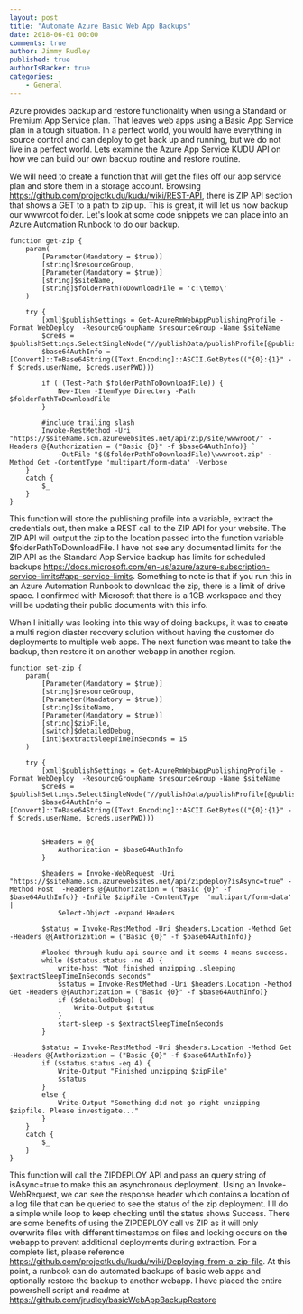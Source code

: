 ```yaml
---
layout: post
title: "Automate Azure Basic Web App Backups"
date: 2018-06-01 00:00
comments: true
author: Jimmy Rudley
published: true
authorIsRacker: true
categories:
    - General
---
```


Azure provides backup and restore functionality when using a Standard or Premium App Service plan. That leaves web apps using a Basic App Service plan in a tough situation. In a perfect world, you would have everything in source control and can deploy to get back up and running, but we do not live in a perfect world. Lets examine the Azure App Service KUDU API on how we can build our own backup routine and restore routine.

We will need to create a function that will get the files off our app service plan and store them in a storage account. Browsing https://github.com/projectkudu/kudu/wiki/REST-API, there is ZIP API section that shows a GET to a path to zip up. This is great, it will let us now backup our wwwroot folder. Let's look at some code snippets we can place into an Azure Automation Runbook to do our backup.

```
function get-zip {
    param( 
        [Parameter(Mandatory = $true)]
        [string]$resourceGroup,
        [Parameter(Mandatory = $true)]
        [string]$siteName,
        [string]$folderPathToDownloadFile = 'c:\temp\'
    )  
    
    try {
        [xml]$publishSettings = Get-AzureRmWebAppPublishingProfile -Format WebDeploy  -ResourceGroupName $resourceGroup -Name $siteName
        $creds = $publishSettings.SelectSingleNode("//publishData/publishProfile[@publishMethod='MSDeploy']")
        $base64AuthInfo = [Convert]::ToBase64String([Text.Encoding]::ASCII.GetBytes(("{0}:{1}" -f $creds.userName, $creds.userPWD)))

        if (!(Test-Path $folderPathToDownloadFile)) {
            New-Item -ItemType Directory -Path $folderPathToDownloadFile
        }

        #include trailing slash
        Invoke-RestMethod -Uri "https://$siteName.scm.azurewebsites.net/api/zip/site/wwwroot/" -Headers @{Authorization = ("Basic {0}" -f $base64AuthInfo)} `
            -OutFile "$($folderPathToDownloadFile)\wwwroot.zip" -Method Get -ContentType 'multipart/form-data' -Verbose
    }
    catch {
        $_ 
    }
}
```
This function will store the publishing profile into a variable, extract the credentials out, then make a REST call to the ZIP API for your website. The ZIP API will output the zip to the location passed into the function variable $folderPathToDownloadFile. I have not see any documented limits for the ZIP API as the Standard App Service backup has limits for scheduled backups https://docs.microsoft.com/en-us/azure/azure-subscription-service-limits#app-service-limits. Something to note is that if you run this in an Azure Automation Runbook to download the zip, there is a limit of drive space. I confirmed with Microsoft that there is a 1GB workspace and they will be updating their public documents with this info.

When I initially was looking into this way of doing backups, it was to create a multi region diaster recovery solution without having the customer do deployments to multiple web apps. The next function was meant to take the backup, then restore it on another webapp in another region.

```
function set-zip {
    param( 
        [Parameter(Mandatory = $true)]
        [string]$resourceGroup,
        [Parameter(Mandatory = $true)]
        [string]$siteName,
        [Parameter(Mandatory = $true)]
        [string]$zipFile,
        [switch]$detailedDebug,
        [int]$extractSleepTimeInSeconds = 15
    ) 

    try {      
        [xml]$publishSettings = Get-AzureRmWebAppPublishingProfile -Format WebDeploy  -ResourceGroupName $resourceGroup -Name $siteName
        $creds = $publishSettings.SelectSingleNode("//publishData/publishProfile[@publishMethod='MSDeploy']")
        $base64AuthInfo = [Convert]::ToBase64String([Text.Encoding]::ASCII.GetBytes(("{0}:{1}" -f $creds.userName, $creds.userPWD)))


        $Headers = @{
            Authorization = $base64AuthInfo
        }
      
        $headers = Invoke-WebRequest -Uri "https://$siteName.scm.azurewebsites.net/api/zipdeploy?isAsync=true" -Method Post  -Headers @{Authorization = ("Basic {0}" -f $base64AuthInfo)} -InFile $zipFile -ContentType  'multipart/form-data'  | 
            Select-Object -expand Headers
       
        $status = Invoke-RestMethod -Uri $headers.Location -Method Get -Headers @{Authorization = ("Basic {0}" -f $base64AuthInfo)}
        
        #looked through kudu api source and it seems 4 means success. 
        while ($status.status -ne 4) {   
            write-host "Not finished unzipping..sleeping $extractSleepTimeInSeconds seconds"
            $status = Invoke-RestMethod -Uri $headers.Location -Method Get -Headers @{Authorization = ("Basic {0}" -f $base64AuthInfo)} 
            if ($detailedDebug) {
                Write-Output $status
            }
            start-sleep -s $extractSleepTimeInSeconds
        }           
        
        $status = Invoke-RestMethod -Uri $headers.Location -Method Get -Headers @{Authorization = ("Basic {0}" -f $base64AuthInfo)}
        if ($status.status -eq 4) {
            Write-Output "Finished unzipping $zipFile"
            $status
        }
        else {
            Write-Output "Something did not go right unzipping $zipfile. Please investigate..."
        }
    }
    catch {
        $_
    }
}
```
This function will call the ZIPDEPLOY API and pass an query string of isAsync=true to make this an asynchronous deployment. Using an Invoke-WebRequest, we can see the response header which contains a location of a log file that can be queried to see the status of the zip deployment. I'll do a simple while loop to keep checking until the status shows Success. There are some benefits of using the ZIPDEPLOY call vs ZIP as it will only overwrite files with different timestamps on files and locking occurs on the webapp to prevent additional deployments during extraction. For a complete list, please reference https://github.com/projectkudu/kudu/wiki/Deploying-from-a-zip-file. At this point, a runbook can do automated backups of basic web apps and optionally restore the backup to another webapp. I have placed the entire powershell script and readme at https://github.com/jrudley/basicWebAppBackupRestore

